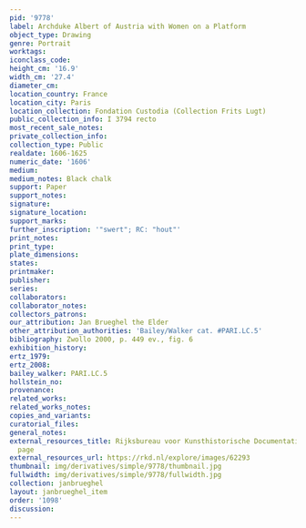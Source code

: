 ```yaml
---
pid: '9778'
label: Archduke Albert of Austria with Women on a Platform
object_type: Drawing
genre: Portrait
worktags:
iconclass_code:
height_cm: '16.9'
width_cm: '27.4'
diameter_cm:
location_country: France
location_city: Paris
location_collection: Fondation Custodia (Collection Frits Lugt)
public_collection_info: I 3794 recto
most_recent_sale_notes:
private_collection_info:
collection_type: Public
realdate: 1606-1625
numeric_date: '1606'
medium:
medium_notes: Black chalk
support: Paper
support_notes:
signature:
signature_location:
support_marks:
further_inscription: '"swert"; RC: "hout"'
print_notes:
print_type:
plate_dimensions:
states:
printmaker:
publisher:
series:
collaborators:
collaborator_notes:
collectors_patrons:
our_attribution: Jan Brueghel the Elder
other_attribution_authorities: 'Bailey/Walker cat. #PARI.LC.5'
bibliography: Zwollo 2000, p. 449 ev., fig. 6
exhibition_history:
ertz_1979:
ertz_2008:
bailey_walker: PARI.LC.5
hollstein_no:
provenance:
related_works:
related_works_notes:
copies_and_variants:
curatorial_files:
general_notes:
external_resources_title: Rijksbureau voor Kunsthistorische Documentatie (RKD) object
  page
external_resources_url: https://rkd.nl/explore/images/62293
thumbnail: img/derivatives/simple/9778/thumbnail.jpg
fullwidth: img/derivatives/simple/9778/fullwidth.jpg
collection: janbrueghel
layout: janbrueghel_item
order: '1098'
discussion:
---
```

